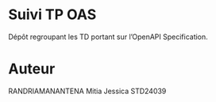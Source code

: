 # Suivi TP OAS
Dépôt regroupant les TD portant sur l’OpenAPI Specification.


# Auteur
RANDRIAMANANTENA Mitia Jessica
STD24039
